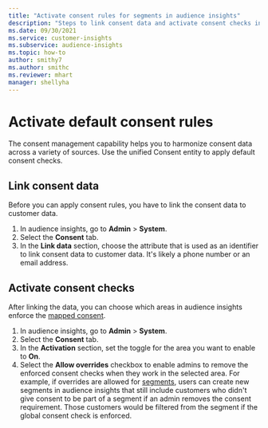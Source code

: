 ```yaml
---
title: "Activate consent rules for segments in audience insights"
description: "Steps to link consent data and activate consent checks in audience insights."
ms.date: 09/30/2021
ms.service: customer-insights
ms.subservice: audience-insights
ms.topic: how-to
author: smithy7
ms.author: smithc
ms.reviewer: mhart
manager: shellyha
---
```


# Activate default consent rules

The consent management capability helps you to harmonize consent data across a variety of sources. Use the unified Consent entity to apply default consent checks.

## Link consent data

Before you can apply consent rules, you have to link the consent data to customer data.

1. In audience insights, go to **Admin** > **System**.
1. Select the **Consent** tab.
1. In the **Link data** section, choose the attribute that is used as an identifier to link consent data to customer data. It's likely a phone number or an email address. 

## Activate consent checks

After linking the data, you can choose which areas in audience insights enforce the [mapped consent](../consent-management/set-consent-rules.md). 

1. In audience insights, go to **Admin** > **System**.
1. Select the **Consent** tab.
1. In the **Activation** section, set the toggle for the area you want to enable to **On**.
1. Select the **Allow overrides** checkbox to enable admins to remove the enforced consent checks when they work in the selected area. For example, if overrides are allowed for [segments](segments.md), users can create new segments in audience insights that still include customers who didn't give consent to be part of a segment if an admin removes the consent requirement. Those customers would be filtered from the segment if the global consent check is enforced. 
